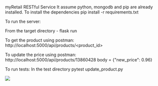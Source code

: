 myRetail RESTful Service
It assume python, mongodb and pip are already installed. To install the dependencies pip install -r requirements.txt

To run the server:

From the target directory - flask run

To get the product using postman: http://localhost:5000/api/products/<product_id>

To update the price using postman: http://localhost:5000/api/products/13860428 body = {"new_price": 0.96}

To run tests: In the test directory pytest update_product.py
 
<img src="https://github.com/rm51/myRetail/blob/master/tests.pngg">
